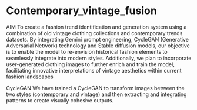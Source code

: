 # Contemporary_vintage_fusion

AIM
To create a fashion trend identification and generation system using a combination of old vintage clothing collections and contemporary trends datasets. By integrating Gemini prompt engineering, CycleGAN (Generative Adversarial Network) technology and Stable diffusion models, our objective is to enable the model to re-envision historical fashion elements to seamlessly integrate into modern styles. Additionally, we plan to incorporate user-generated clothing images to further enrich and train the model, facilitating innovative interpretations of vintage aesthetics within current fashion landscapes

CycleGAN
We have trained a CycleGAN to transform images between the two styles (contemporary and vintage) and then extracting and integrating patterns to create visually cohesive outputs. 


